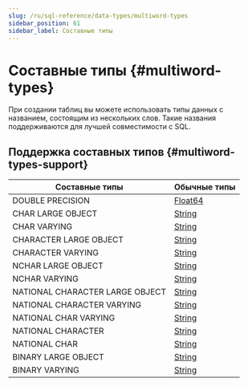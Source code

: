 ```yaml
---
slug: /ru/sql-reference/data-types/multiword-types
sidebar_position: 61
sidebar_label: Составные типы
---
```


# Составные типы {#multiword-types}

При создании таблиц вы можете использовать типы данных с названием, состоящим из нескольких слов. Такие названия поддерживаются для лучшей совместимости с SQL.

## Поддержка составных типов {#multiword-types-support}

| Составные типы                      | Обычные типы                                              |
|-------------------------------------|-----------------------------------------------------------|
| DOUBLE PRECISION                    | [Float64](../../sql-reference/data-types/float.md)        |
| CHAR LARGE OBJECT                   | [String](../../sql-reference/data-types/string.md)        |
| CHAR VARYING                        | [String](../../sql-reference/data-types/string.md)        |
| CHARACTER LARGE OBJECT              | [String](../../sql-reference/data-types/string.md)        |
| CHARACTER VARYING                   | [String](../../sql-reference/data-types/string.md)        |
| NCHAR LARGE OBJECT                  | [String](../../sql-reference/data-types/string.md)        |
| NCHAR VARYING                       | [String](../../sql-reference/data-types/string.md)        |
| NATIONAL CHARACTER LARGE OBJECT     | [String](../../sql-reference/data-types/string.md)        |
| NATIONAL CHARACTER VARYING          | [String](../../sql-reference/data-types/string.md)        |
| NATIONAL CHAR VARYING               | [String](../../sql-reference/data-types/string.md)        |
| NATIONAL CHARACTER                  | [String](../../sql-reference/data-types/string.md)        |
| NATIONAL CHAR                       | [String](../../sql-reference/data-types/string.md)        |
| BINARY LARGE OBJECT                 | [String](../../sql-reference/data-types/string.md)        |
| BINARY VARYING                      | [String](../../sql-reference/data-types/string.md)        |

